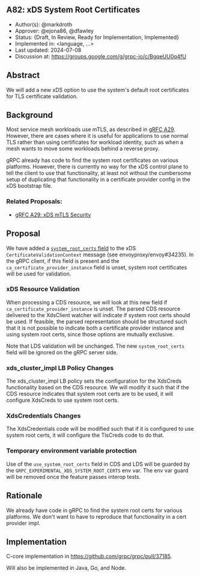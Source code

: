A82: xDS System Root Certificates
----
* Author(s): @markdroth
* Approver: @ejona86, @dfawley
* Status: {Draft, In Review, Ready for Implementation, Implemented}
* Implemented in: <language, ...>
* Last updated: 2024-07-08
* Discussion at: https://groups.google.com/g/grpc-io/c/BgqeUU0q4fU

## Abstract

We will add a new xDS option to use the system's default root
certificates for TLS certificate validation.

## Background

Most service mesh workloads use mTLS, as described in [gRFC A29][A29].
However, there are cases where it is useful for applications to use
normal TLS rather than using certificates for workload identity, such as
when a mesh wants to move some workloads behind a reverse proxy.

gRPC already has code to find the system root certificates on various
platforms.  However, there is currently no way for the xDS control plane
to tell the client to use that functionality, at least not without the
cumbersome setup of duplicating that functionality in a certificate
provider config in the xDS bootstrap file.

### Related Proposals: 
* [gRFC A29: xDS mTLS Security][A29]

[A29]: A29-xds-tls-security.md

## Proposal

We have added a [`system_root_certs`
field](https://github.com/envoyproxy/envoy/blob/84d8fdd11e78013cd50596fa3b704e152512455e/api/envoy/extensions/transport_sockets/tls/v3/common.proto#L399)
to the xDS `CertificateValidationContext` message (see
envoyproxy/envoy#34235).  In the gRPC client, if this field is present
and the `ca_certificate_provider_instance` field is unset, system root
certificates will be used for validation.

### xDS Resource Validation

When processing a CDS resource, we will look at this new field if
`ca_certificate_provider_instance` is unset.  The parsed CDS resource
delivered to the XdsClient watcher will indicate if system root certs
should be used.  If feasible, the parsed representation should be
structured such that it is not possible to indicate both a certificate
provider instance and using system root certs, since those options are
mutually exclusive.

Note that LDS validation will be unchanged.  The new `system_root_certs`
field will be ignored on the gRPC server side.

### xds_cluster_impl LB Policy Changes

The xds_cluster_impl LB policy sets the configuration for the XdsCreds
functionality based on the CDS resource.  We will modify it such that if
the CDS resource indicates that system root certs are to be used, it
will configure XdsCreds to use system root certs.

### XdsCredentials Changes

The XdsCredentials code will be modified such that if it is configured
to use system root certs, it will configure the TlsCreds code to do that.

### Temporary environment variable protection

Use of the `use_system_root_certs` field in CDS and LDS will be guarded
by the `GRPC_EXPERIMENTAL_XDS_SYSTEM_ROOT_CERTS` env var.  The env var
guard will be removed once the feature passes interop tests.

## Rationale

We already have code in gRPC to find the system root certs for various
platforms.  We don't want to have to reproduce that functionality in a
cert provider impl.

## Implementation

C-core implementation in https://github.com/grpc/grpc/pull/37185.

Will also be implemented in Java, Go, and Node.
